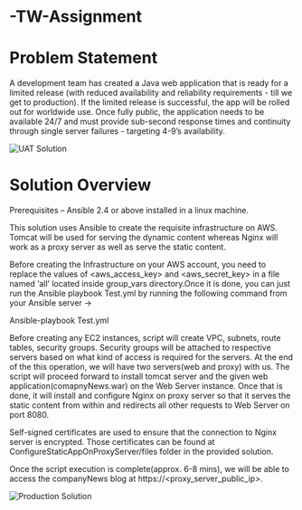 # -TW-Assignment

# Problem Statement
A development team has created a Java web application that is ready for a limited release (with reduced availability and reliability requirements - till we get to production). If the limited release is successful, the app will be rolled out for worldwide use. Once fully public, the application needs to be available 24/7 and must provide sub-second response times and continuity through single server failures - targeting 4-9’s availability.

![UAT Solution](images/Prod.PNGm "UAT Solution")

# Solution Overview

Prerequisites – Ansible 2.4 or above installed in a linux machine.

This solution uses Ansible to create the requisite infrastructure on AWS. Tomcat will be used for serving the dynamic content whereas Nginx will work as a proxy server as well as serve the static content.

Before creating the Infrastructure on your AWS account, you need to replace the values of <aws_access_key> and <aws_secret_key> in a file named ‘all’ located inside group_vars directory.Once it is done, you can just run the Ansible playbook Test.yml by running the following command from your Ansible server ->

Ansible-playbook Test.yml

Before creating any EC2 instances, script will create VPC, subnets, route tables, security groups. Security groups will be attached to respective servers based on what kind of access is required for the servers. At the end of the this operation, we will have two servers(web and proxy) with us. The script will proceed forward to install tomcat server and the given web application(comapnyNews.war) on the Web Server instance. Once that is done, it will install and configure Nginx on proxy server so that it serves the static content from within and redirects all other requests to Web Server on port 8080.

Self-signed certificates are used to ensure that the connection to Nginx server is encrypted. Those certificates can be found at ConfigureStaticAppOnProxyServer/files folder in the provided solution.

Once the script execution is complete(approx. 6-8 mins), we will be able to access the companyNews blog at https://<proxy_server_public_ip>.

![Production Solution](images/Prod.PNGm "Production Solution")
